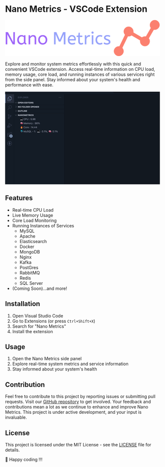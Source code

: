 # Nano Metrics - VSCode Extension

![Nano Metrics Logo](images/logo-full.png)

Explore and monitor system metrics effortlessly with this quick and convenient VSCode extension. Access real-time information on CPU load, memory usage, core load, and running instances of various services right from the side panel. Stay informed about your system's health and performance with ease.

![Nano Metrics Demo](images/demo.gif)

## Features

- Real-time CPU Load
- Live Memory Usage
- Core Load Monitoring
- Running Instances of Services
  - MySQL
  - Apache
  - Elasticsearch
  - Docker
  - MongoDB
  - Nginx
  - Kafka
  - PostGres
  - RabbitMQ
  - Redis
  - SQL Server
- (Coming Soon)...and more!

## Installation

1. Open Visual Studio Code
2. Go to Extensions (or press `Ctrl+Shift+X`)
3. Search for "Nano Metrics"
4. Install the extension

## Usage

1. Open the Nano Metrics side panel
2. Explore real-time system metrics and service information
3. Stay informed about your system's health


## Contribution

Feel free to contribute to this project by reporting issues or submitting pull requests. Visit our [GitHub repository](https://github.com/nuhmanpk/nanometrics) to get involved. Your feedback and contributions mean a lot as we continue to enhance and improve Nano Metrics. This project is under active development, and your input is invaluable.

## License

This project is licensed under the MIT License - see the [LICENSE](https://github.com/nuhmanpk/nanometrics) file for details.

🚀 Happy coding !!!

